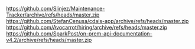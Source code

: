 https://github.com/Slinjez/Maintenance-Tracker/archive/refs/heads/master.zip
https://github.com/StefanCenusa/cdais-app/archive/refs/heads/master.zip
https://github.com/Avocarrot/hiring/archive/refs/heads/master.zip
https://github.com/SparkPost/on-prem-api-documentation-v4.2/archive/refs/heads/master.zip
